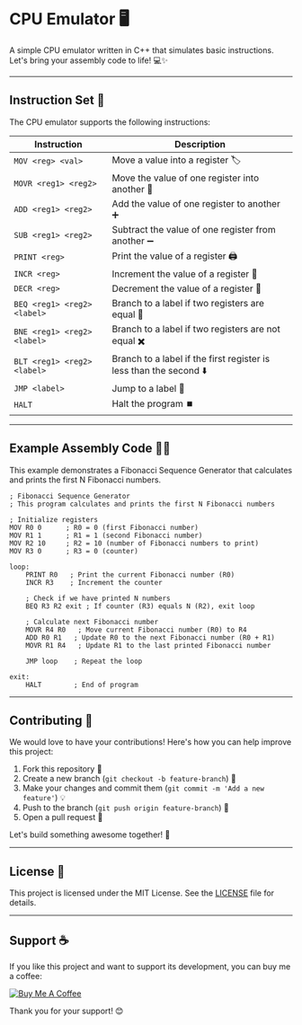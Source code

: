 # CPU Emulator 🖥️

A simple CPU emulator written in C++ that simulates basic instructions. Let's bring your assembly code to life! 💻✨

---

## Instruction Set 📝

The CPU emulator supports the following instructions:

| **Instruction**        | **Description**                                                        |
|------------------------|------------------------------------------------------------------------|
| `MOV <reg> <val>`       | Move a value into a register 🏷️                                          |
| `MOVR <reg1> <reg2>`    | Move the value of one register into another 🔄                           |
| `ADD <reg1> <reg2>`     | Add the value of one register to another ➕                             |
| `SUB <reg1> <reg2>`     | Subtract the value of one register from another ➖                      |
| `PRINT <reg>`           | Print the value of a register 🖨️                                        |
| `INCR <reg>`            | Increment the value of a register 🔼                                    |
| `DECR <reg>`            | Decrement the value of a register 🔽                                    |
| `BEQ <reg1> <reg2> <label>` | Branch to a label if two registers are equal 🚦                    |
| `BNE <reg1> <reg2> <label>` | Branch to a label if two registers are not equal ✖️               |
| `BLT <reg1> <reg2> <label>` | Branch to a label if the first register is less than the second ⬇️ |
| `JMP <label>`           | Jump to a label 🔁                                                      |
| `HALT`                  | Halt the program ⏹️                                                     |

---

## Example Assembly Code 🧑‍💻

This example demonstrates a Fibonacci Sequence Generator that calculates and prints the first N Fibonacci numbers.

```assembly
; Fibonacci Sequence Generator
; This program calculates and prints the first N Fibonacci numbers

; Initialize registers
MOV R0 0      ; R0 = 0 (first Fibonacci number)
MOV R1 1      ; R1 = 1 (second Fibonacci number)
MOV R2 10     ; R2 = 10 (number of Fibonacci numbers to print)
MOV R3 0      ; R3 = 0 (counter)

loop:
    PRINT R0   ; Print the current Fibonacci number (R0)
    INCR R3    ; Increment the counter

    ; Check if we have printed N numbers
    BEQ R3 R2 exit ; If counter (R3) equals N (R2), exit loop

    ; Calculate next Fibonacci number
    MOVR R4 R0   ; Move current Fibonacci number (R0) to R4
    ADD R0 R1   ; Update R0 to the next Fibonacci number (R0 + R1)
    MOVR R1 R4   ; Update R1 to the last printed Fibonacci number

    JMP loop    ; Repeat the loop

exit:
    HALT        ; End of program
```

---

## Contributing 🤝

We would love to have your contributions! Here's how you can help improve this project:

1. Fork this repository 🍴
2. Create a new branch (`git checkout -b feature-branch`) 🌿
3. Make your changes and commit them (`git commit -m 'Add a new feature'`) 💡
4. Push to the branch (`git push origin feature-branch`) 🚀
5. Open a pull request 📩

Let's build something awesome together! 🙌

---

## License 📜

This project is licensed under the MIT License. See the [LICENSE](LICENSE) file for details.

---

## Support ☕️

If you like this project and want to support its development, you can buy me a coffee:

<a href="https://www.buymeacoffee.com/katistix" target="_blank"><img src="https://www.buymeacoffee.com/assets/img/custom_images/yellow_img.png" alt="Buy Me A Coffee"></a>

Thank you for your support! 😊